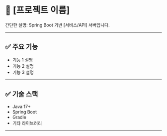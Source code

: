 # 📌 [프로젝트 이름]

간단한 설명: Spring Boot 기반 [서비스/API] 서버입니다.

---

## ✅ 주요 기능

- 기능 1 설명
- 기능 2 설명
- 기능 3 설명

---

## ✅ 기술 스택

- Java 17+
- Spring Boot
- Gradle
- 기타 라이브러리

---
